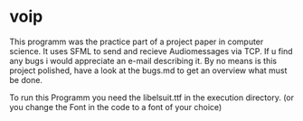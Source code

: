 # voip
This programm was the practice part of a project paper in computer science.
It uses SFML to send and recieve Audiomessages via TCP.
If u find any bugs i would appreciate an e-mail describing it.
By no means is this project polished, have a look at the bugs.md to get an overview what must be done.

To run this Programm you need the libelsuit.ttf in the execution directory. (or you change the Font in the code to a font of your choice)
